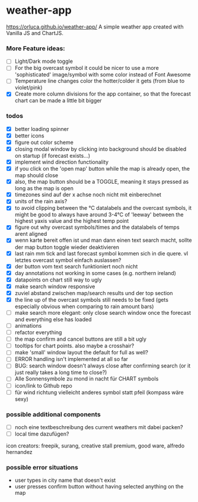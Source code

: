 # weather-app

https://orluca.github.io/weather-app/
A simple weather app created with Vanilla JS and ChartJS.

### More Feature ideas:

- [ ] Light/Dark mode toggle
- [ ] For the big overcast symbol it could be nicer to use a more 'sophisticated' image/symbol with some color instead of Font Awesome
- [ ] Temperature line changes color the hotter/colder it gets (from blue to violet/pink)
- [x] Create more column divisions for the app container, so that the forecast chart can be made a little bit bigger

### todos

- [x] better loading spinner
- [x] better icons
- [x] figure out color scheme
- [x] closing modal window by clicking into background should be disabled on startup (if forecast exists...)
- [x] implement wind direction functionality
- [x] if you click on the 'open map' button while the map is already open, the map should close
- [x] also, the map button should be a TOGGLE, meaning it stays pressed as long as the map is open
- [x] timezones sind auf der x achse noch nicht mit einberechnet
- [x] units of the rain axis?
- [x] to avoid clipping between the °C datalabels and the overcast symbols, it might be good to always have around 3-4°C of 'leeway' between the highest yaxis value and the highest temp point
- [x] figure out why overcast symbols/times and the datalabels of temps arent aligned
- [x] wenn karte bereit offen ist und man dann einen text search macht, sollte der map button toggle wieder deaktivieren
- [x] last rain mm tick and last forecast symbol kommen sich in die quere. vl letztes overcast symbol einfach auslassen?
- [x] der button vom text search funktioniert noch nicht
- [x] day annotations not working in some cases (e.g. northern ireland)
- [x] datapoints on chart still way to ugly
- [x] make search window responsive
- [x] zuviel abstand zwischen map/search results und der top section
- [x] the line up of the overcast symbols still needs to be fixed (gets especially obvious when comparing to rain amount bars)
- [ ] make search more elegant: only close search window once the forecast and everything else has loaded
- [ ] animations
- [ ] refactor everything
- [ ] the map confirm and cancel buttons are still a bit ugly
- [ ] tooltips for chart points. also maybe a crosshair?
- [ ] make 'small' window layout the default for full as well?
- [ ] ERROR handling isn't implemented at all so far
- [ ] BUG: search window doesn't always close after confirming search (or it just really takes a long time to close?)
- [ ] Alle Sonnensymbole zu mond in nacht für CHART symbols
- [ ] icon/link to Github repo
- [ ] für wind richtung vielleicht anderes symbol statt pfeil (kompass wäre sexy)

### possible additional components

- [ ] noch eine textbeschreibung des current weathers mit dabei packen?
- [ ] local time dazufügen?

icon creators: freepik, surang, creative stall premium, good ware, alfredo hernandez

### possible error situations

- user types in city name that doesn't exist
- user presses confirm button without having selected anything on the map
